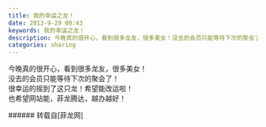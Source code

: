 ```yaml
---
title: 我的幸运之龙！
date: 2013-9-29 00:43
keywords: 我的幸运之龙！
description: 今晚真的很开心，看到很多龙友，很多美女！没去的会员只能等待下次的聚会了！很幸运的摇到了这只龙！希望能改运啦！也希望网站能，菲龙腾达，越办越好！
categories: sharing
---
```

<td class="t_f" id="postmessage_55544">

今晚真的很开心，看到很多龙友，很多美女！<br/>
没去的会员只能等待下次的聚会了！<br/>
很幸运的摇到了这只龙！希望能改运啦！<br/>
也希望网站能，菲龙腾达，越办越好！<br/>
</td>
###### 转载自[菲龙网]